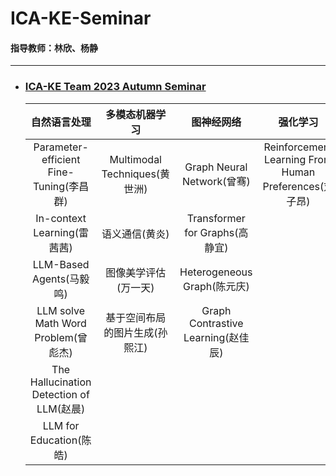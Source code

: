 # ICA-KE-Seminar
#### 指导教师：林欣、杨静
-----------------------------

* ### [ICA-KE Team 2023 Autumn Seminar](./ICA-KE%20Team%202023%20Autumn%20Seminar/)
  |自然语言处理|多模态机器学习|图神经网络|强化学习|
  | :----------------------------------------: | :------------------------------: | :----------------------------------: | :-------------------------------------------------------: |
  |Parameter-efficient Fine-Tuning(李昌群)|Multimodal Techniques(黄世洲)|Graph Neural Network(曾骞)|Reinforcement Learning From Human Preferences(刘子昂)<br />|
  |In-context Learning(雷茜茜)|语义通信(黄炎)|Transformer for Graphs(高静宜)||
  |LLM-Based Agents(马毅鸣)|图像美学评估(万一天)|Heterogeneous Graph(陈元庆)||
  |LLM solve Math Word Problem(曾彪杰)|基于空间布局的图片生成(孙熙江)|Graph Contrastive Learning(赵佳辰)||
  |The Hallucination Detection of LLM(赵晨)||||
  |LLM for Education(陈皓)||||

‍

